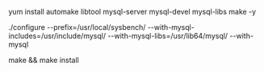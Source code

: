 yum install automake libtool mysql-server mysql-devel mysql-libs make -y

./configure --prefix=/usr/local/sysbench/ --with-mysql-includes=/usr/include/mysql/ --with-mysql-libs=/usr/lib64/mysql/ --with-mysql

make && make install

